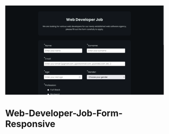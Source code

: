 ![web_developer_job_form_responsive_1366x768_poster](./git-images/web_developer_job_form_responsive_1366x768_poster.png)

# Web-Developer-Job-Form-Responsive
